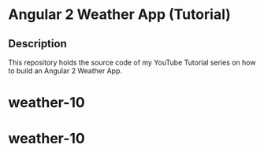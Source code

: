 # Angular 2 Weather App (Tutorial)

## Description
This repository holds the source code of my YouTube Tutorial series on how to build an Angular 2 Weather App.
# weather-10
# weather-10
